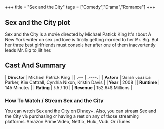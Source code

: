 +++
title = "Sex and the City"
tags = ["Comedy","Drama","Romance"]
+++
## Sex and the City plot
Sex and the City is a movie directed by Michael Patrick King It's about A New York writer on sex and love is finally getting married to her Mr. Big. But her three best girlfriends must console her after one of them inadvertently leads Mr. Big to jilt her.
## Cast And Summary
| **Director**      | Michael Patrick King |
    | :---        |    :----:   |
    |  **Actors** | Sarah Jessica Parker, Kim Cattrall, Cynthia Nixon, Kristin Davis |
    | **Year**   | 2008    |
    |  **Runtime** | 145 Minutes |
    |  **Rating** | 5.5 / 10 | 
    |  **Revenue** | 152.64$ Millions |
### How To Watch / Stream Sex and the City
You can watch Sex and the City on Disney+.
Also, you can stream Sex and the City via purchasing or having a rent on any of those streaming platforms.
Amazon Prime Video, Netflix, Hulu, Vudu Or iTunes